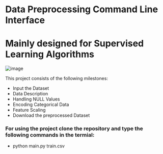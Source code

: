 # Data Preprocessing Command Line Interface
# Mainly designed for Supervised Learning Algorithms
![image](https://user-images.githubusercontent.com/56245613/117568926-b160b500-b0e0-11eb-9e0e-1f8a810a3028.png)

This project consists of the following milestones:

- Input the Dataset
- Data Description
- Handling NULL Values
- Encoding Categorical Data
- Feature Scaling
- Download the preprocessed Dataset

### For using the project clone the repository and type the following commands in the termial:
- python main.py train.csv
